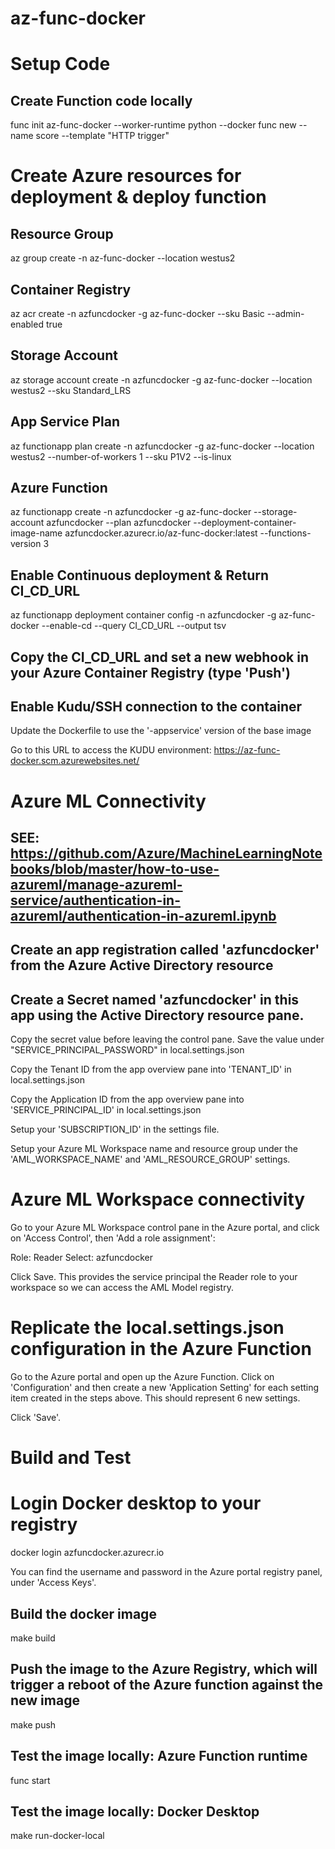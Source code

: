 # az-func-docker

# Setup Code

## Create Function code locally
func init az-func-docker --worker-runtime python --docker
func new --name score --template "HTTP trigger"

# Create Azure resources for deployment & deploy function

## Resource Group
az group create -n az-func-docker --location westus2

## Container Registry
az acr create -n azfuncdocker -g az-func-docker --sku Basic --admin-enabled true

## Storage Account
az storage account create -n azfuncdocker -g az-func-docker --location westus2 --sku Standard_LRS

## App Service Plan
az functionapp plan create -n azfuncdocker -g az-func-docker  --location westus2 --number-of-workers 1 --sku P1V2 --is-linux

## Azure Function
az functionapp create -n azfuncdocker -g az-func-docker --storage-account azfuncdocker --plan azfuncdocker --deployment-container-image-name azfuncdocker.azurecr.io/az-func-docker:latest --functions-version 3

## Enable Continuous deployment & Return CI_CD_URL
az functionapp deployment container config -n azfuncdocker -g az-func-docker --enable-cd --query CI_CD_URL --output tsv

## Copy the CI_CD_URL and set a new webhook in your Azure Container Registry (type 'Push')

## Enable Kudu/SSH connection to the container
Update the Dockerfile to use the '-appservice' version of the base image

Go to this URL to access the KUDU environment: https://az-func-docker.scm.azurewebsites.net/

# Azure ML Connectivity
## SEE: https://github.com/Azure/MachineLearningNotebooks/blob/master/how-to-use-azureml/manage-azureml-service/authentication-in-azureml/authentication-in-azureml.ipynb

## Create an app registration called 'azfuncdocker' from the Azure Active Directory resource

## Create a Secret named 'azfuncdocker' in this app using the Active Directory resource pane.

Copy the secret value before leaving the control pane. Save the value under "SERVICE_PRINCIPAL_PASSWORD" in local.settings.json

Copy the Tenant ID from the app overview pane into 'TENANT_ID' in local.settings.json

Copy the Application ID from the app overview pane into 'SERVICE_PRINCIPAL_ID' in local.settings.json

Setup your 'SUBSCRIPTION_ID' in the settings file.

Setup your Azure ML Workspace name and resource group under the 'AML_WORKSPACE_NAME' and 'AML_RESOURCE_GROUP' settings.

# Azure ML Workspace connectivity

Go to your Azure ML Workspace control pane in the Azure portal, and click on 'Access Control', then 'Add a role assignment':

Role: Reader
Select: azfuncdocker

Click Save. This provides the service principal the Reader role to your workspace so we can access the AML Model registry.

# Replicate the local.settings.json configuration in the Azure Function

Go to the Azure portal and open up the Azure Function.
Click on 'Configuration' and then create a new 'Application Setting' for each setting item created in the steps above. This should represent 6 new settings.

Click 'Save'.

# Build and Test

# Login Docker desktop to your registry
docker login azfuncdocker.azurecr.io

You can find the username and password in the Azure portal registry panel, under 'Access Keys'.

## Build the docker image
make build

## Push the image to the Azure Registry, which will trigger a reboot of the Azure function against the new image
make push

## Test the image locally: Azure Function runtime
func start

## Test the image locally: Docker Desktop
make run-docker-local